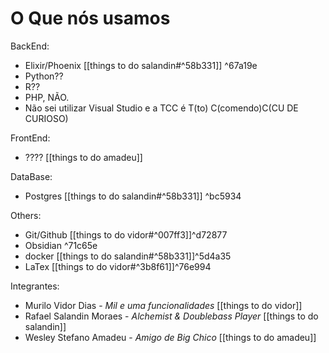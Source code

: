 # O Que nós usamos
BackEnd:
- Elixir/Phoenix [[things to do salandin#^58b331]] ^67a19e
- Python??
- R?? 
- PHP, NÃO.
- Não sei utilizar Visual Studio e a TCC é T(to) C(comendo)C(CU DE CURIOSO)

FrontEnd:
- ???? [[things to do amadeu]]

DataBase:
- Postgres [[things to do salandin#^58b331]] ^bc5934

Others:
- Git/Github [[things to do vidor#^007ff3]]^d72877
- Obsidian ^71c65e
- docker [[things to do salandin#^58b331]]^5d4a35
- LaTex  [[things to do vidor#^3b8f61]]^76e994

Integrantes:
- Murilo Vidor Dias - _Mil e uma funcionalidades_ [[things to do vidor]]
- Rafael Salandin Moraes - _Alchemist & Doublebass Player_ [[things to do salandin]]
- Wesley Stefano Amadeu - _Amigo de Big Chico_ [[things to do amadeu]]
